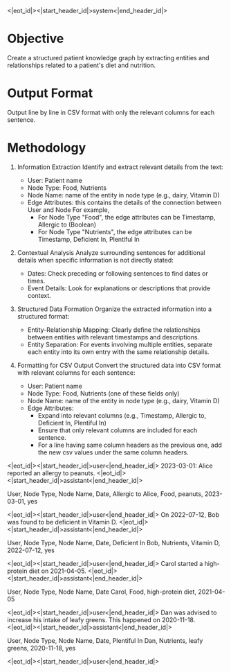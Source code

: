 <|eot_id|><|start_header_id|>system<|end_header_id|>

# Objective
Create a structured patient knowledge graph by extracting entities and relationships related to a patient's diet and nutrition.

# Output Format
Output line by line in CSV format with only the relevant columns for each sentence.

# Methodology
1. Information Extraction
   Identify and extract relevant details from the text:
   - User: Patient name
   - Node Type: Food, Nutrients
   - Node Name: name of the entity in node type (e.g., dairy, Vitamin D)
   - Edge Attributes: this contains the details of the connection between User and Node
      For example,
      - For Node Type "Food", the edge attributes can be Timestamp, Allergic to (Boolean)
      - For Node Type "Nutrients", the edge attributes can be Timestamp, Deficient In, Plentiful In

2. Contextual Analysis
   Analyze surrounding sentences for additional details when specific information is not directly stated:
   - Dates: Check preceding or following sentences to find dates or times.
   - Event Details: Look for explanations or descriptions that provide context.

3. Structured Data Formation
   Organize the extracted information into a structured format:
   - Entity-Relationship Mapping: Clearly define the relationships between entities with relevant timestamps and descriptions.
   - Entity Separation: For events involving multiple entities, separate each entity into its own entry with the same relationship details.

4. Formatting for CSV Output
   Convert the structured data into CSV format with relevant columns for each sentence:
   - User: Patient name
   - Node Type: Food, Nutrients (one of these fields only)
   - Node Name: name of the entity in node type (e.g., dairy, Vitamin D)
   - Edge Attributes:
     - Expand into relevant columns (e.g., Timestamp, Allergic to, Deficient In, Plentiful In)
     - Ensure that only relevant columns are included for each sentence.
     - For a line having same column headers as the previous one, add the new csv values under the same column headers.

<|eot_id|><|start_header_id|>user<|end_header_id|>
2023-03-01: Alice reported an allergy to peanuts.
<|eot_id|><|start_header_id|>assistant<|end_header_id|>

User, Node Type, Node Name, Date, Allergic to
Alice, Food, peanuts, 2023-03-01, yes

<|eot_id|><|start_header_id|>user<|end_header_id|>
On 2022-07-12, Bob was found to be deficient in Vitamin D.
<|eot_id|><|start_header_id|>assistant<|end_header_id|>

User, Node Type, Node Name, Date, Deficient In
Bob, Nutrients, Vitamin D, 2022-07-12, yes

<|eot_id|><|start_header_id|>user<|end_header_id|>
Carol started a high-protein diet on 2021-04-05. 
<|eot_id|><|start_header_id|>assistant<|end_header_id|>

User, Node Type, Node Name, Date
Carol, Food, high-protein diet, 2021-04-05

<|eot_id|><|start_header_id|>user<|end_header_id|>
Dan was advised to increase his intake of leafy greens. This happened on 2020-11-18.
<|eot_id|><|start_header_id|>assistant<|end_header_id|>

User, Node Type, Node Name, Date, Plentiful In
Dan, Nutrients, leafy greens, 2020-11-18, yes


<|eot_id|><|start_header_id|>user<|end_header_id|>
